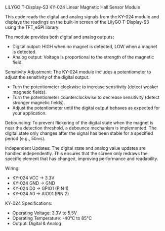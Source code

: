LILYGO T-Display-S3 KY-024 Linear Magnetic Hall Sensor Module

This code reads the digital and analog signals from the KY-024 module and displays the readings on the built-in screen of the LilyGO T-Display-S3 using the TFT_eSPI library.

The module provides both digital and analog outputs:
 - Digital output: HIGH when no magnet is detected, LOW when a magnet is detected.
 - Analog output: Voltage is proportional to the strength of the magnetic field.

Sensitivity Adjustment:
 The KY-024 module includes a potentiometer to adjust the sensitivity of the digital output.
 - Turn the potentiometer clockwise to increase sensitivity (detect weaker magnetic fields).
 - Turn the potentiometer counterclockwise to decrease sensitivity (detect stronger magnetic fields).
 - Adjust the potentiometer until the digital output behaves as expected for your application.

Debouncing:
 To prevent flickering of the digital state when the magnet is near the detection threshold, a debounce mechanism is implemented. The digital state only changes after the signal has been stable for a specified period (e.g., 50ms).

Independent Updates:
 The digital state and analog value updates are handled independently. This ensures that the screen only redraws the specific element that has changed, improving performance and readability.

Wiring:
 - KY-024 VCC -> 3.3V
 - KY-024 GND -> GND
 - KY-024 D0  -> GPIO1 (PIN 1)
 - KY-024 A0  -> AIO01 (PIN 2)

KY-024 Specifications:
 - Operating Voltage: 3.3V to 5.5V
 - Operating Temperature: -40°C to 85°C
 - Output: Digital & Analog